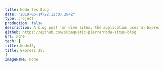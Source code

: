 ```yaml
---
title: Node tes Blog
date: "2019-06-19T22:12:03.284Z"
type: project
production: false
description: A blog post for dive sites, the application uses an Express JS backend as a server and simple HTML templates for the front end.
github: https://github.com/subaquatic-pierre/node-sites-blog 
url: none
tech: [
title: NodeJS,
title: Express JS,
]
imageName: none
---
```

